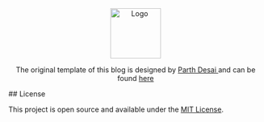 <div align="center">
  <img alt="Logo" src="https://github.com/fadyio/my-site/blob/main/public/static/images/logo.svg" width="100" />
</div>


<p align="center">
  The original template of this blog is designed by <a href="https://github.com/pycoder2000" target="_blank"> Parth Desai </a> and can be found <a href="https://github.com/pycoder2000/blog/" target="_blank">here</a>
</p>
## License

This project is open source and available under the [MIT License](LICENSE).
